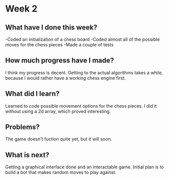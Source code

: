 # Week 2

## What have I done this week?

-Coded an initialization of a chess board
-Coded almost all of the possible moves for the chess pieces
-Made a couple of tests

## How much progress have I made?

I think my progress is decent. Getting to the actual algorithms takes a while, because I would rather have a working chess engine first.

## What did I learn?

Learned to code possible movement options for the chess pieces. I did it without using a 2d array, which proved interesting.

## Problems?

The game doesn't fuction quite yet, but it will soon.

## What is next?

Getting a graphical interface done and an interactable game. Initial plan is to build a bot that makes random moves to play against.